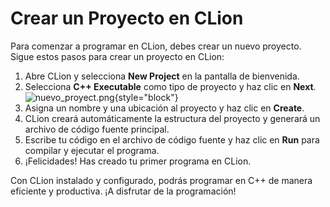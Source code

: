 # Crear un Proyecto en CLion

Para comenzar a programar en CLion, debes crear un nuevo proyecto. Sigue estos pasos para crear un proyecto en CLion:

1. Abre CLion y selecciona **New Project** en la pantalla de bienvenida.
2. Selecciona **C++ Executable** como tipo de proyecto y haz clic en **Next**.
   ![nuevo_proyect.png](nuevo_proyect.png){style="block"}
3. Asigna un nombre y una ubicación al proyecto y haz clic en **Create**.
4. CLion creará automáticamente la estructura del proyecto y generará un archivo de código fuente principal.
5. Escribe tu código en el archivo de código fuente y haz clic en **Run** para compilar y ejecutar el programa.
6. ¡Felicidades! Has creado tu primer programa en CLion.

Con CLion instalado y configurado, podrás programar en C++ de manera eficiente y productiva. ¡A disfrutar de la
programación!